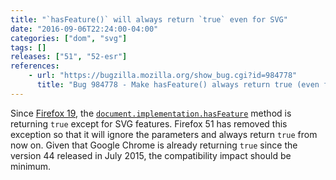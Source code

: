 ```yaml
---
title: "`hasFeature()` will always return `true` even for SVG"
date: "2016-09-06T22:24:00-04:00"
categories: ["dom", "svg"]
tags: []
releases: ["51", "52-esr"]
references:
    - url: "https://bugzilla.mozilla.org/show_bug.cgi?id=984778"
      title: "Bug 984778 - Make hasFeature() always return true (even for SVG)"
---
```

Since [Firefox 19](https://www.fxsitecompat.dev/en-CA/docs/2012/hasfeature-issupported-methods-now-always-return-true/), the [`document.implementation.hasFeature`](https://developer.mozilla.org/docs/Web/API/DOMImplementation/hasFeature) method is returning `true` except for SVG features. Firefox 51 has removed this exception so that it will ignore the parameters and always return `true` from now on. Given that Google Chrome is already returning `true` since the version 44 released in July 2015, the compatibility impact should be minimum.
